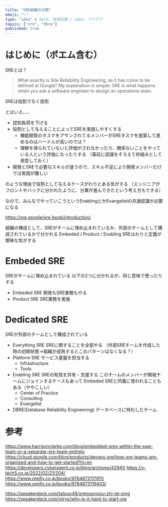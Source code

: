 ```yaml
---
title: "SRE組織の分類"
emoji: "✨"
type: "idea" # tech: 技術記事 / idea: アイデア
topics: ["sre", "dbre"]
published: true
---
```

# はじめに（ポエム含む）

SREとは？

> What exactly is Site Reliability Engineering, as it has come to be defined at Google? My explanation is simple: SRE is what happens when you ask a software engineer to design an operations team.

SREは役割でなく技術

とはいえ、、、
- 認知負荷を下げる
- 役割として与えることによってSREを実践しやすくする
  - 機能開発のタスクをアサンされてるメンバーがSREタスクを提案して進めるのはハードルが高いのでは？
  - 理解を得られていないと評価がされなかったり、関係ないことをやっている人という評価になったりする
（事前に認識をそろえて枠組みとして用意しておく）
- 開発とSREで必要なスキルが違うので、スキル不足により開発メンバーだけでは実践が難しい

のような理由で役割として与えるケースがわりとある気がする
（エンジニアがフロントやバックに分かれたように、分業が進んできたという考え方もできる）

なので、みんなでやっていこうというEnablingとかEvangelistの共通認識が必要になる

https://sre.google/sre-book/introduction/

組織の構成として、SREがチームに埋め込まれているか、外部のチームとして構成されているかで分かれる
Embeded / Product / Enabling SREはわりと定義が曖昧な気がする

# Embeded SRE

SREがチームに埋め込まれている
以下の2つに分かれるが、同じ意味で使ったりする
- Embeded SRE
  開発もSRE業務もやる
- Product SRE
  SRE業務を実施

# Dedicated SRE

SREが外部のチームとして構成されている
- Everything SRE
  SREに関することを全部やる
  （外部SREチームを作成した時の初期状態→組織が成熟するとこのパターンはなくなる？）
- Platform SRE
  サービス基盤を担当する
  - Infrastructure
  - Tools
- Enabling SRE
  SREの知見を共有・支援する
  このチームのメンバーが開発チームにジョインするケースもあって
  Embeded SREと同義に使われることもある（ややこしい）
  - Center of Practice
  - Consulting
  - Evangelist
- DBRE(Database Reliability Engineering)
  データベースに特化したチーム

# 参考

https://www.harrisonclarke.com/blog/embedded-sres-within-the-swe-team-or-a-separate-sre-team-entirely
https://cloud.google.com/blog/products/devops-sre/how-sre-teams-are-organized-and-how-to-get-started?hl=en
https://developers.cyberagent.co.jp/blog/archives/42941/
https://x-tech5.co.jp/2022/02/21/204/
https://www.oreilly.co.jp/books/9784873117911/
https://www.oreilly.co.jp/books/9784873119403/

https://speakerdeck.com/tatsuo48/sretosonozu-zhi-lei-xing
https://speakerdeck.com/vtryo/why-is-it-hard-to-start-sre
